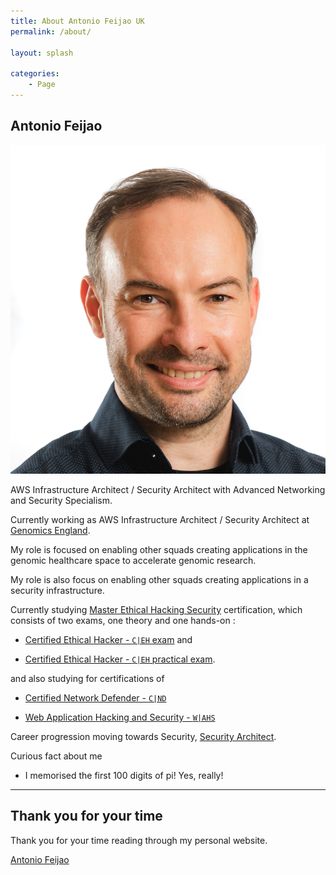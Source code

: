 ```yaml
---
title: About Antonio Feijao UK
permalink: /about/

layout: splash

categories:
    - Page
---
```


## Antonio Feijao

!["Antonio Feijao UK, AWS Infrastructure Architect / Security Architect with Advanced Networking and Security Specialism. "](/assets/images/Antonio-Feijao-Genomics-headshot-35-square_small.jpeg)

AWS Infrastructure Architect / Security Architect with Advanced Networking and Security Specialism.

Currently working as AWS Infrastructure Architect / Security Architect at [Genomics England](https://www.genomicsengland.co.uk/).

My role is focused on enabling other squads creating applications in the genomic healthcare space to accelerate genomic research.

My role is also focus on enabling other squads creating applications in a security infrastructure.

Currently studying [Master Ethical Hacking Security](https://www.eccouncil.org/programs/certified-ethical-hacker-ceh-master/) certification, which consists of two exams, one theory and one hands-on :

* [Certified Ethical Hacker - `C|EH` exam](https://www.eccouncil.org/programs/certified-ethical-hacker-ceh/) and

* [Certified Ethical Hacker - `C|EH` practical exam](https://www.eccouncil.org/programs/certified-ethical-hacker-ceh-master/).

and also studying for certifications of

* [Certified Network Defender - `C|ND`](https://www.eccouncil.org/programs/certified-network-security-course/)

* [Web Application Hacking and Security - `W|AHS`](https://iclass.eccouncil.org/web-application-hacking-and-security/)

Career progression moving towards Security, [Security Architect](https://www.gov.uk/guidance/security-architect).

Curious fact about me

* I memorised the first 100 digits of pi! Yes, really!

----

## Thank you for your time

Thank you for your time reading through my personal website.

[Antonio Feijao](https://antoniofeijao.com/)
